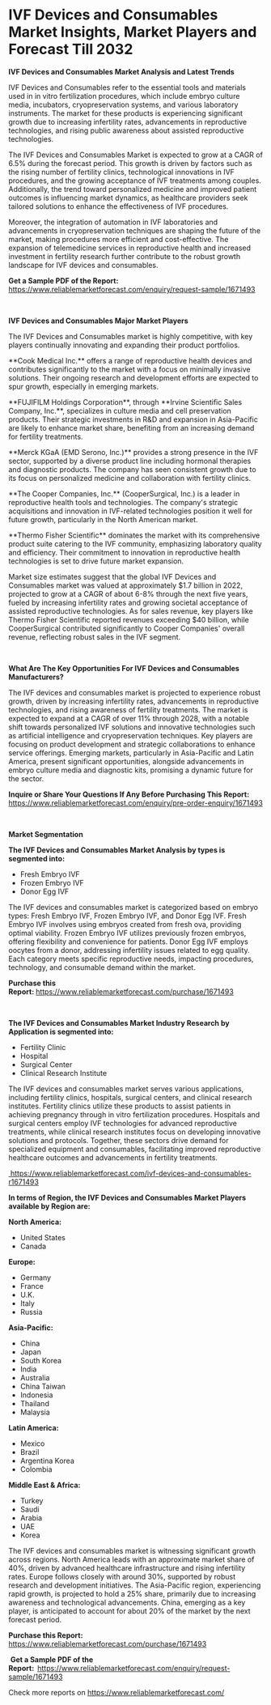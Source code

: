 <p><h1>IVF Devices and Consumables Market Insights, Market Players and Forecast Till 2032</h1></p><p><strong>IVF Devices and Consumables Market Analysis and Latest Trends</strong></p>
<p><p>IVF Devices and Consumables refer to the essential tools and materials used in in vitro fertilization procedures, which include embryo culture media, incubators, cryopreservation systems, and various laboratory instruments. The market for these products is experiencing significant growth due to increasing infertility rates, advancements in reproductive technologies, and rising public awareness about assisted reproductive technologies.</p><p>The IVF Devices and Consumables Market is expected to grow at a CAGR of 6.5% during the forecast period. This growth is driven by factors such as the rising number of fertility clinics, technological innovations in IVF procedures, and the growing acceptance of IVF treatments among couples. Additionally, the trend toward personalized medicine and improved patient outcomes is influencing market dynamics, as healthcare providers seek tailored solutions to enhance the effectiveness of IVF procedures.</p><p>Moreover, the integration of automation in IVF laboratories and advancements in cryopreservation techniques are shaping the future of the market, making procedures more efficient and cost-effective. The expansion of telemedicine services in reproductive health and increased investment in fertility research further contribute to the robust growth landscape for IVF devices and consumables.</p></p>
<p><strong>Get a Sample PDF of the Report:&nbsp;</strong> <a href="https://www.reliablemarketforecast.com/enquiry/request-sample/1671493?utm_campaign=2276&utm_medium=2&utm_source=Github&utm_content=ia&utm_term=03032025&utm_id=ivf-devices-and-consumables">https://www.reliablemarketforecast.com/enquiry/request-sample/1671493</a></p>
<p>&nbsp;</p>
<p><strong>IVF Devices and Consumables Major Market Players</strong></p>
<p><p>The IVF Devices and Consumables market is highly competitive, with key players continually innovating and expanding their product portfolios. </p><p>**Cook Medical Inc.** offers a range of reproductive health devices and contributes significantly to the market with a focus on minimally invasive solutions. Their ongoing research and development efforts are expected to spur growth, especially in emerging markets.</p><p>**FUJIFILM Holdings Corporation**, through **Irvine Scientific Sales Company, Inc.**, specializes in culture media and cell preservation products. Their strategic investments in R&D and expansion in Asia-Pacific are likely to enhance market share, benefiting from an increasing demand for fertility treatments.</p><p>**Merck KGaA (EMD Serono, Inc.)** provides a strong presence in the IVF sector, supported by a diverse product line including hormonal therapies and diagnostic products. The company has seen consistent growth due to its focus on personalized medicine and collaboration with fertility clinics.</p><p>**The Cooper Companies, Inc.** (CooperSurgical, Inc.) is a leader in reproductive health tools and technologies. The company's strategic acquisitions and innovation in IVF-related technologies position it well for future growth, particularly in the North American market.</p><p>**Thermo Fisher Scientific** dominates the market with its comprehensive product suite catering to the IVF community, emphasizing laboratory quality and efficiency. Their commitment to innovation in reproductive health technologies is set to drive future market expansion.</p><p>Market size estimates suggest that the global IVF Devices and Consumables market was valued at approximately $1.7 billion in 2022, projected to grow at a CAGR of about 6-8% through the next five years, fueled by increasing infertility rates and growing societal acceptance of assisted reproductive technologies. As for sales revenue, key players like Thermo Fisher Scientific reported revenues exceeding $40 billion, while CooperSurgical contributed significantly to Cooper Companies' overall revenue, reflecting robust sales in the IVF segment.</p></p>
<p>&nbsp;</p>
<p><strong>What Are The Key Opportunities For IVF Devices and Consumables Manufacturers?</strong></p>
<p><p>The IVF devices and consumables market is projected to experience robust growth, driven by increasing infertility rates, advancements in reproductive technologies, and rising awareness of fertility treatments. The market is expected to expand at a CAGR of over 11% through 2028, with a notable shift towards personalized IVF solutions and innovative technologies such as artificial intelligence and cryopreservation techniques. Key players are focusing on product development and strategic collaborations to enhance service offerings. Emerging markets, particularly in Asia-Pacific and Latin America, present significant opportunities, alongside advancements in embryo culture media and diagnostic kits, promising a dynamic future for the sector.</p></p>
<p><strong>Inquire or Share Your Questions If Any Before Purchasing This Report:</strong> <a href="https://www.reliablemarketforecast.com/enquiry/pre-order-enquiry/1671493?utm_campaign=2276&utm_medium=2&utm_source=Github&utm_content=ia&utm_term=03032025&utm_id=ivf-devices-and-consumables">https://www.reliablemarketforecast.com/enquiry/pre-order-enquiry/1671493</a></p>
<p>&nbsp;</p>
<p><strong>Market Segmentation</strong></p>
<p><strong>The IVF Devices and Consumables Market Analysis by types is segmented into:</strong></p>
<p><ul><li>Fresh Embryo IVF</li><li>Frozen Embryo IVF</li><li>Donor Egg IVF</li></ul></p>
<p><p>The IVF devices and consumables market is categorized based on embryo types: Fresh Embryo IVF, Frozen Embryo IVF, and Donor Egg IVF. Fresh Embryo IVF involves using embryos created from fresh ova, providing optimal viability. Frozen Embryo IVF utilizes previously frozen embryos, offering flexibility and convenience for patients. Donor Egg IVF employs oocytes from a donor, addressing infertility issues related to egg quality. Each category meets specific reproductive needs, impacting procedures, technology, and consumable demand within the market.</p></p>
<p><strong>Purchase this Report:&nbsp;</strong><a href="https://www.reliablemarketforecast.com/purchase/1671493?utm_campaign=2276&utm_medium=2&utm_source=Github&utm_content=ia&utm_term=03032025&utm_id=ivf-devices-and-consumables">https://www.reliablemarketforecast.com/purchase/1671493</a></p>
<p>&nbsp;</p>
<p><strong>The IVF Devices and Consumables Market Industry Research by Application is segmented into:</strong></p>
<p><ul><li>Fertility Clinic</li><li>Hospital</li><li>Surgical Center</li><li>Clinical Research Institute</li></ul></p>
<p><p>The IVF devices and consumables market serves various applications, including fertility clinics, hospitals, surgical centers, and clinical research institutes. Fertility clinics utilize these products to assist patients in achieving pregnancy through in vitro fertilization procedures. Hospitals and surgical centers employ IVF technologies for advanced reproductive treatments, while clinical research institutes focus on developing innovative solutions and protocols. Together, these sectors drive demand for specialized equipment and consumables, facilitating improved reproductive healthcare outcomes and advancements in fertility treatments.</p></p>
<p><a href="https://www.reliablemarketforecast.com/ivf-devices-and-consumables-r1671493?utm_campaign=2276&utm_medium=2&utm_source=Github&utm_content=ia&utm_term=03032025&utm_id=ivf-devices-and-consumables">&nbsp;https://www.reliablemarketforecast.com/ivf-devices-and-consumables-r1671493</a></p>
<p><strong>In terms of Region, the IVF Devices and Consumables Market Players available by Region are:</strong></p>
<p>
    <p> <strong> North America: </strong>
        <ul>
            <li>United States</li>
            <li>Canada</li>
        </ul>
        </p> 
    <p> <strong> Europe: </strong>
        <ul>
            <li>Germany</li>
            <li>France</li>
            <li>U.K.</li>
            <li>Italy</li>
            <li>Russia</li>
        </ul>
        </p> 
    <p> <strong> Asia-Pacific: </strong>
        <ul>
            <li>China</li>
            <li>Japan</li>
            <li>South Korea</li>
            <li>India</li>
            <li>Australia</li>
            <li>China Taiwan</li>
            <li>Indonesia</li>
            <li>Thailand</li>
            <li>Malaysia</li>
        </ul>
        </p> 
    <p> <strong> Latin America: </strong>
        <ul>
            <li>Mexico</li>
            <li>Brazil</li>
            <li>Argentina Korea</li>
            <li>Colombia</li>
        </ul>
        </p> 
    <p> <strong> Middle East & Africa: </strong>
        <ul>
            <li>Turkey</li>
            <li>Saudi</li>
            <li>Arabia</li>
            <li>UAE</li>
            <li>Korea</li>
        </ul>
    </p>
    </p>
<p><p>The IVF devices and consumables market is witnessing significant growth across regions. North America leads with an approximate market share of 40%, driven by advanced healthcare infrastructure and rising infertility rates. Europe follows closely with around 30%, supported by robust research and development initiatives. The Asia-Pacific region, experiencing rapid growth, is projected to hold a 25% share, primarily due to increasing awareness and technological advancements. China, emerging as a key player, is anticipated to account for about 20% of the market by the next forecast period.</p></p>
<p><strong>Purchase this Report: </strong><a href="https://www.reliablemarketforecast.com/purchase/1671493?utm_campaign=2276&utm_medium=2&utm_source=Github&utm_content=ia&utm_term=03032025&utm_id=ivf-devices-and-consumables">https://www.reliablemarketforecast.com/purchase/1671493</a></p>
<p>&nbsp;<strong>Get a Sample PDF of the Report:&nbsp;&nbsp;</strong><a href="https://www.reliablemarketforecast.com/enquiry/request-sample/1671493?utm_campaign=2276&utm_medium=2&utm_source=Github&utm_content=ia&utm_term=03032025&utm_id=ivf-devices-and-consumables">https://www.reliablemarketforecast.com/enquiry/request-sample/1671493</a></p>
<p><strong></strong></p>
<p>Check more reports on <a href="https://www.reliablemarketforecast.com/?utm_campaign=2276&utm_medium=2&utm_source=Github&utm_content=ia&utm_term=03032025&utm_id=ivf-devices-and-consumables">https://www.reliablemarketforecast.com/</a></p>